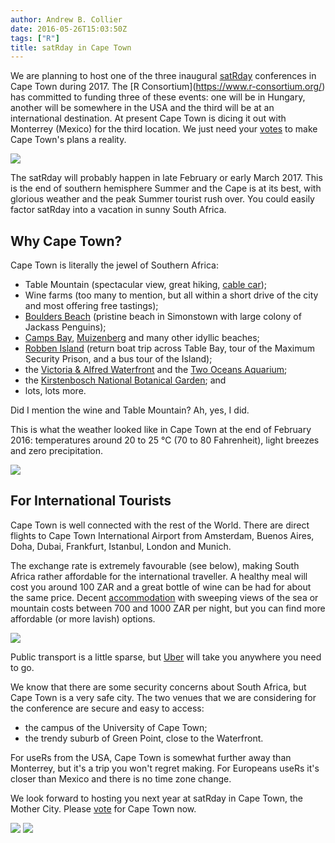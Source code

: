 ```yaml
---
author: Andrew B. Collier
date: 2016-05-26T15:03:50Z
tags: ["R"]
title: satRday in Cape Town
---
```


We are planning to host one of the three inaugural [satRday](https://github.com/stephlocke/RSaturday-proposal) conferences in Cape Town during 2017. The \[R Consortium\](https://www.r-consortium.org/) has committed to funding three of these events: one will be in Hungary, another will be somewhere in the USA and the third will be at an international destination. At present Cape Town is dicing it out with Monterrey (Mexico) for the third location. We just need your [votes](http://app.doopoll.co/poll/ZznsEGPnmbFafim2c) to make Cape Town's plans a reality.

<img src="/img/2016/05/cape-town-aerial-logo.jpg">

<!--more-->

The satRday will probably happen in late February or early March 2017. This is the end of southern hemisphere Summer and the Cape is at its best, with glorious weather and the peak Summer tourist rush over. You could easily factor satRday into a vacation in sunny South Africa.

## Why Cape Town?

Cape Town is literally the jewel of Southern Africa:

- Table Mountain (spectacular view, great hiking, [cable car](http://www.tablemountain.net/));
- Wine farms (too many to mention, but all within a short drive of the city and most offering free tastings);
- [Boulders Beach](https://en.wikipedia.org/wiki/Boulders_Beach) (pristine beach in Simonstown with large colony of Jackass Penguins);
- [Camps Bay](https://en.wikipedia.org/wiki/Camps_Bay), [Muizenberg](https://en.wikipedia.org/wiki/Muizenberg) and many other idyllic beaches;
- [Robben Island](http://www.robben-island.org.za/) (return boat trip across Table Bay, tour of the Maximum Security Prison, and a bus tour of the Island);
- the [Victoria & Alfred Waterfront](http://www.waterfront.co.za/) and the [Two Oceans Aquarium](http://www.aquarium.co.za/);
- the [Kirstenbosch National Botanical Garden](http://www.sanbi.org/gardens/kirstenbosch); and
- lots, lots more.

Did I mention the wine and Table Mountain? Ah, yes, I did.

This is what the weather looked like in Cape Town at the end of February 2016: temperatures around 20 to 25 °C (70 to 80 Fahrenheit), light breezes and zero precipitation.

<img src="/img/2016/05/cape-town-weather-brief.png">

## For International Tourists

Cape Town is well connected with the rest of the World. There are direct flights to Cape Town International Airport from Amsterdam, Buenos Aires, Doha, Dubai, Frankfurt, Istanbul, London and Munich.

The exchange rate is extremely favourable (see below), making South Africa rather affordable for the international traveller. A healthy meal will cost you around 100 ZAR and a great bottle of wine can be had for about the same price. Decent [accommodation](https://www.airbnb.com/s/Cape-Town--South-Africa) with sweeping views of the sea or mountain costs between 700 and 1000 ZAR per night, but you can find more affordable (or more lavish) options.

<img src="/img/2016/05/zar-exchange-rates.png">

Public transport is a little sparse, but [Uber](https://www.uber.com/) will take you anywhere you need to go.

We know that there are some security concerns about South Africa, but Cape Town is a very safe city. The two venues that we are considering for the conference are secure and easy to access:

- the campus of the University of Cape Town;  
- the trendy suburb of Green Point, close to the Waterfront.

For useRs from the USA, Cape Town is somewhat further away than Monterrey, but it's a trip you won't regret making. For Europeans useRs it's closer than Mexico and there is no time zone change.

We look forward to hosting you next year at satRday in Cape Town, the Mother City. Please [vote](http://app.doopoll.co/poll/ZznsEGPnmbFafim2c) for Cape Town now.

<img src="/img/2016/05/cape-town-university.jpg">

<img src="/img/2016/05/cape-town-penguins.jpg">
